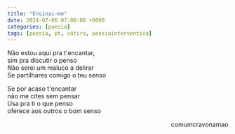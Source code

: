 ```yaml
---
title: "Ensinai-me"
date: 2024-07-06 07:00:00 +0000
categories: [poesia]
tags: [poesia, pt, sátira, poesiainterventiva]
---
```


<div style="color:Platinum">
<p>
Não estou aqui pra t'encantar,<br>
sim pra discutir o penso<br>
Não serei um maluco a delirar<br>
Se partilhares comigo o teu senso<br>
</p>
<p>
Se por acaso t'encantar<br>
não me cites sem pensar<br>
Usa pra ti o que penso<br>
oferece aos outros o bom senso<br>

</p>
</div>
<p style="text-align:right">comumcravonamao</p>
